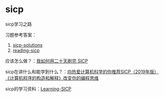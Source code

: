 # sicp
sicp学习之路

习题参考答案：
1. [sicp-solutions](http://community.schemewiki.org/?sicp-solutions)
2. [reading-sicp](https://github.com/hjcapple/reading-sicp)

应该怎么做？：[我如何用二十天刷完 SICP](http://numbbbbb.com/2016/03/28/20160328_%E6%88%91%E5%A6%82%E4%BD%95%E7%94%A8%E4%B8%A4%E5%91%A8%E6%97%B6%E9%97%B4%E5%88%B7%E5%AE%8C%20SICP/)

sicp在讲什么和能学到什么？：[向热爱计算机科学的你推荐SICP（2019年版） 《计算机程序的构造和解释》改变你的编程思维](https://mp.weixin.qq.com/s/2sd3gEpA_S306NAIkgbPNg)

sicp的学习资料：[Learning-SICP](https://github.com/DeathKing/Learning-SICP)
